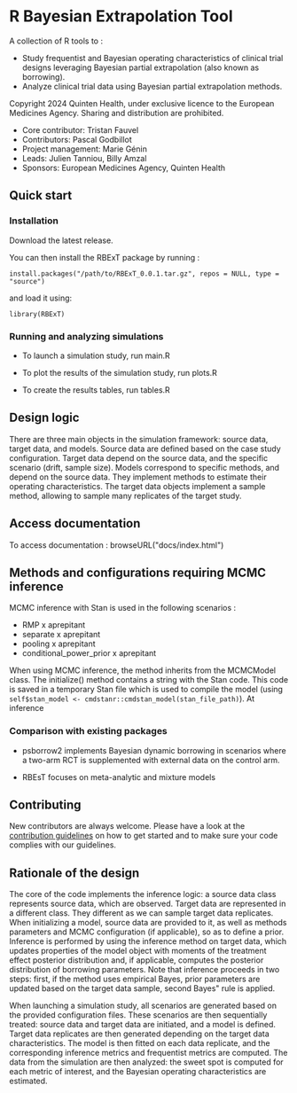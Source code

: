 # R Bayesian Extrapolation Tool

A collection of R tools to :

- Study frequentist and Bayesian operating characteristics of clinical trial designs leveraging Bayesian partial extrapolation (also known as borrowing).
- Analyze clinical trial data using Bayesian partial extrapolation methods.

Copyright 2024 Quinten Health, under exclusive licence to the European Medicines Agency. Sharing and distribution are prohibited.

- Core contributor: Tristan Fauvel
- Contributors: Pascal Godbillot
- Project management: Marie Génin
- Leads: Julien Tanniou, Billy Amzal
- Sponsors: European Medicines Agency, Quinten Health

## Quick start

### Installation

Download the latest release.

You can then install the RBExT package by running :

```
install.packages("/path/to/RBExT_0.0.1.tar.gz", repos = NULL, type = "source")
```

and load it using:

```
library(RBExT)
```

### Running and analyzing simulations

- To launch a simulation study, run main.R

- To plot the results of the simulation study, run plots.R

- To create the results tables, run tables.R

## Design logic

There are three main objects in the simulation framework: source data, target data, and models.
Source data are defined based on the case study configuration. Target data depend on the source data, and the specific scenario (drift, sample size). Models correspond to specific methods, and depend on the source data. They implement methods to estimate their operating characteristics. The target data objects implement a sample method, allowing to sample many replicates of the target study.

## Access documentation

To access documentation :
browseURL("docs/index.html")

## Methods and configurations requiring MCMC inference

MCMC inference with Stan is used in the following scenarios :

- RMP x aprepitant
- separate x aprepitant
- pooling x aprepitant
- conditional_power_prior x aprepitant

When using MCMC inference, the method inherits from the MCMCModel class. The initialize() method contains a string with the Stan code. This code is saved in a temporary Stan file which is used to compile the model (using `self$stan_model <- cmdstanr::cmdstan_model(stan_file_path)`). At inference

### Comparison with existing packages

- psborrow2 implements Bayesian dynamic borrowing in scenarios where a two-arm RCT is supplemented with external data on the control arm.

- RBEsT focuses on meta-analytic and mixture models

## Contributing

New contributors are always welcome. Please have a look at the [contribution guidelines](CONTRIBUTING.md) on how to get started and to make sure your code complies with our guidelines.

## Rationale of the design

The core of the code implements the inference logic: a source data class represents source data, which are observed. Target data are represented in a different class. They different as we can sample target data replicates. When initializing a model, source data are provided to it, as well as methods parameters and MCMC configuration (if applicable), so as to define a prior. Inference is performed by using the inference method on target data, which updates properties of the model object with moments of the treatment effect posterior distribution and, if applicable, computes the posterior distribution of borrowing parameters. Note that inference proceeds in two steps: first, if the method uses empirical Bayes, prior parameters are updated based on the target data sample, second Bayes" rule is applied.

When launching a simulation study, all scenarios are generated based on the provided configuration files. These scenarios are then sequentially treated: source data and target data are initiated, and a model is defined. Target data replicates are then generated depending on the target data characteristics. The model is then fitted on each data replicate, and the corresponding inference metrics and frequentist metrics are computed.
The data from the simulation are then analyzed: the sweet spot is computed for each metric of interest, and the Bayesian operating characteristics are estimated.

